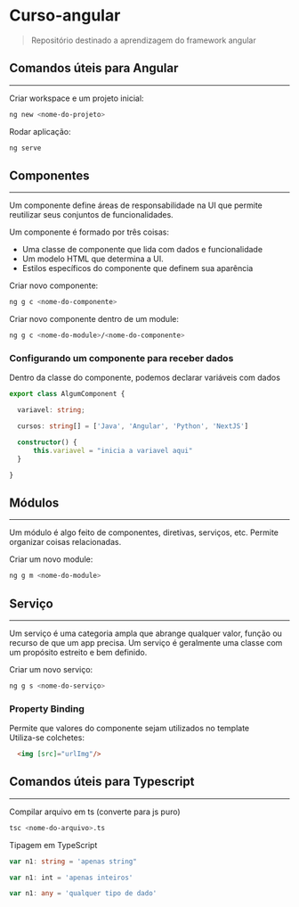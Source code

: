 # Curso-angular

> Repositório destinado a aprendizagem do framework angular

## Comandos úteis para Angular
---

Criar workspace e um projeto inicial:

```sh
ng new <nome-do-projeto>
```

Rodar aplicação:

```sh
ng serve
```

## Componentes
---

Um componente define áreas de responsabilidade na UI que permite reutilizar seus conjuntos de funcionalidades.

Um componente é formado por três coisas:

* Uma classe de componente que lida com dados e funcionalidade
* Um modelo HTML que determina a UI.
* Estilos específicos do componente que definem sua aparência

Criar novo componente:

```sh
ng g c <nome-do-componente>
```

Criar novo componente dentro de um module:

```sh
ng g c <nome-do-module>/<nome-do-componente>
```


### Configurando um componente para receber dados

Dentro da classe do componente, podemos declarar variáveis com dados

```typescript
export class AlgumComponent {

  variavel: string;

  cursos: string[] = ['Java', 'Angular', 'Python', 'NextJS']

  constructor() { 
      this.variavel = "inicia a variavel aqui"
  }

}
```

## Módulos
---
Um módulo é algo feito de componentes, diretivas, serviços, etc. Permite organizar coisas relacionadas.

Criar um novo module:

```sh
ng g m <nome-do-module>
```

## Serviço
---

Um serviço é uma categoria ampla que abrange qualquer valor, função ou recurso de que um app precisa. Um serviço é geralmente uma classe com um propósito estreito e bem definido.

Criar um novo serviço:

```sh
ng g s <nome-do-serviço>
```

### Property Binding

Permite que valores do componente sejam utilizados no template<br>
Utiliza-se colchetes:

```html
  <img [src]="urlImg"/>
```

## Comandos úteis para Typescript
---

Compilar arquivo em ts (converte para js puro)

```sh
tsc <nome-do-arquivo>.ts
```

Tipagem em TypeScript

```typescript
var n1: string = 'apenas string"
```
```typescript
var n1: int = 'apenas inteiros'
```
```typescript
var n1: any = 'qualquer tipo de dado'
``` 
